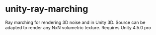unity-ray-marching
==================

Ray marching for rendering 3D noise and in Unity 3D. Source can be adapted to render any NxN volumetric texture. Requires Unity 4.5.0 pro
